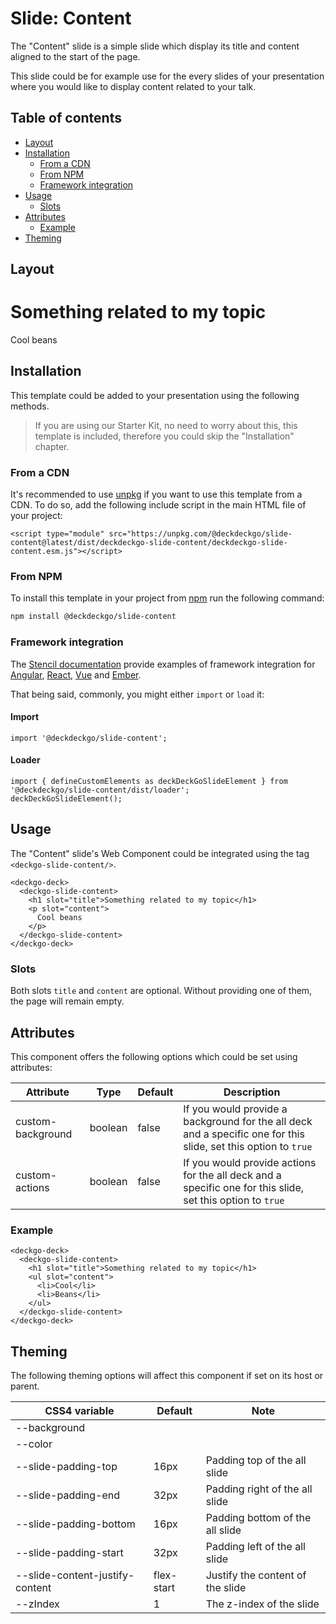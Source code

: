 # Slide: Content

The "Content" slide is a simple slide which display its title and content aligned to the start of the page.

This slide could be for example use for the every slides of your presentation where you would like to display content related to your talk.

## Table of contents

- [Layout](#app-slide-content-layout)
- [Installation](#app-slide-content-installation)
  - [From a CDN](#app-slide-content-from-a-cdn)
  - [From NPM](#app-slide-content-from-npm)
  - [Framework integration](#app-slide-content-framework-integration)
- [Usage](#app-slide-content-usage)
  - [Slots](#app-slide-content-slots)
- [Attributes](#app-slide-content-attributes)
  - [Example](#app-slide-content-example)
- [Theming](#app-slide-content-theming)

## Layout

<div class="container ion-margin">
  <deckgo-deck embedded={true}>
    <deckgo-slide-content>
        <h1 slot="title">Something related to my topic</h1>
        <p slot="content">
          Cool beans
        </p>
      </deckgo-slide-content>
  </deckgo-deck>
</div>

## Installation

This template could be added to your presentation using the following methods.

> If you are using our Starter Kit, no need to worry about this, this template is included, therefore you could skip the "Installation" chapter.

### From a CDN

It's recommended to use [unpkg](https://unpkg.com/) if you want to use this template from a CDN. To do so, add the following include script in the main HTML file of your project:

```
<script type="module" src="https://unpkg.com/@deckdeckgo/slide-content@latest/dist/deckdeckgo-slide-content/deckdeckgo-slide-content.esm.js"></script>
```

### From NPM

To install this template in your project from [npm](https://www.npmjs.com/package/@deckdeckgo/slide-content) run the following command:

```bash
npm install @deckdeckgo/slide-content
```

### Framework integration

The [Stencil documentation](https://stenciljs.com/docs/overview) provide examples of framework integration for [Angular](https://stenciljs.com/docs/angular), [React](https://stenciljs.com/docs/react), [Vue](https://stenciljs.com/docs/vue) and [Ember](https://stenciljs.com/docs/ember).

That being said, commonly, you might either `import` or `load` it:

#### Import

```
import '@deckdeckgo/slide-content';
```

#### Loader

```
import { defineCustomElements as deckDeckGoSlideElement } from '@deckdeckgo/slide-content/dist/loader';
deckDeckGoSlideElement();
```

## Usage

The "Content" slide's Web Component could be integrated using the tag `<deckgo-slide-content/>`.

```
<deckgo-deck>
  <deckgo-slide-content>
    <h1 slot="title">Something related to my topic</h1>
    <p slot="content">
      Cool beans
    </p>
  </deckgo-slide-content>
</deckgo-deck>
```

### Slots

Both slots `title` and `content` are optional. Without providing one of them, the page will remain empty.

## Attributes

This component offers the following options which could be set using attributes:

| Attribute         | Type    | Default | Description                                                                                                     |
| ----------------- | ------- | ------- | --------------------------------------------------------------------------------------------------------------- |
| custom-background | boolean | false   | If you would provide a background for the all deck and a specific one for this slide, set this option to `true` |
| custom-actions    | boolean | false   | If you would provide actions for the all deck and a specific one for this slide, set this option to `true`      |

### Example

```
<deckgo-deck>
  <deckgo-slide-content>
    <h1 slot="title">Something related to my topic</h1>
    <ul slot="content">
      <li>Cool</li>
      <li>Beans</li>
    </ul>
  </deckgo-slide-content>
</deckgo-deck>
```

## Theming

The following theming options will affect this component if set on its host or parent.

| CSS4 variable                   | Default    | Note                             |
| ------------------------------- | ---------- | -------------------------------- |
| --background                    |            |                                  |
| --color                         |            |                                  |
| --slide-padding-top             | 16px       | Padding top of the all slide     |
| --slide-padding-end             | 32px       | Padding right of the all slide   |
| --slide-padding-bottom          | 16px       | Padding bottom of the all slide  |
| --slide-padding-start           | 32px       | Padding left of the all slide    |
| --slide-content-justify-content | flex-start | Justify the content of the slide |
| --zIndex                        | 1          | The z-index of the slide         |

[deckdeckgo]: https://deckdeckgo.com
